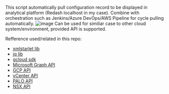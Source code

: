 This script automatically pull configuration record to be displayed in analytical platform (Redash localhost in my case).
Combine with orchestration such as Jenkins/Azure DevOps/AWS Pipeline for cycle pulling automatically.
![image](https://user-images.githubusercontent.com/101460772/158055549-e6c9063d-2d67-4e68-adb9-4ecd0947c0d8.png)
Can be used for similiar case to other cloud system/environment, provided API is supported.

Refference used/related in this repo:
- [xmlstarlet lib](http://xmlstar.sourceforge.net/)
- [jq lib](https://stedolan.github.io/jq/)
- [gcloud sdk](https://cloud.google.com/sdk/gcloud)
- [Microsoft Graph API](https://docs.microsoft.com/en-us/graph/api/resources/azure-ad-overview?view=graph-rest-1.0)
- [GCP API](https://cloud.google.com/compute/docs/reference/rest/v1)
- [vCenter API](https://developer.vmware.com/apis/vsphere-automation/latest/vcenter/)
- [PALO API](https://docs.paloaltonetworks.com/pan-os/9-0/pan-os-panorama-api.html)
- [NSX API](https://docs.vmware.com/en/VMware-NSX-Data-Center-for-vSphere/6.4/nsx_64_api.pdf)
